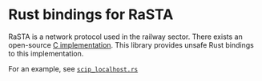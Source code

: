# Rust bindings for RaSTA

RaSTA is a network protocol used in the railway sector. 
There exists an open-source [C implementation](https://github.com/eulynx-live/rasta-protocol).
This library provides unsafe Rust bindings to this implementation.

For an example, see [`scip_localhost.rs`](examples/scip_localhost.rs)